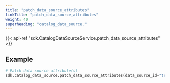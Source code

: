 ```yaml
---
title: "patch_data_source_attributes"
linkTitle: "patch_data_source_attributes"
weight: 40
superheading: "catalog_data_source."
---
```


{{< api-ref "sdk.CatalogDataSourceService.patch_data_source_attributes" >}}

## Example

```python
# Patch data source attribute(s)
sdk.catalog_data_source.patch_data_source_attributes(data_source_id="test",attributes={"name": "Name2"})
```
